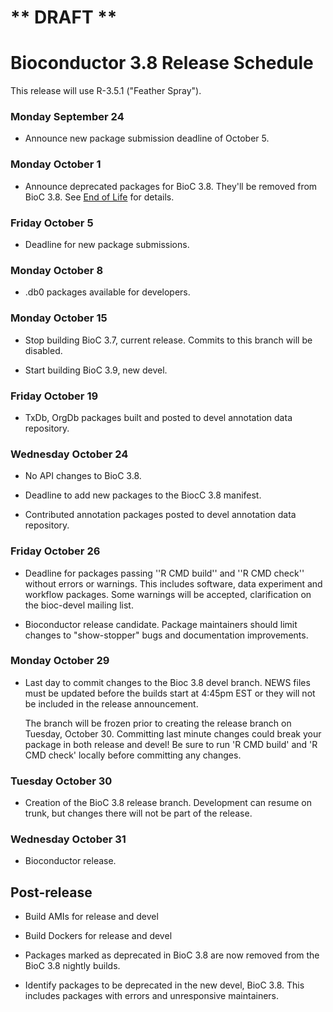 # ** DRAFT ** 
# Bioconductor 3.8 Release Schedule

This release will use R-3.5.1 ("Feather Spray").

### Monday September 24 

* Announce new package submission deadline of October 5.

### Monday October 1 

* Announce deprecated packages for BioC 3.8. They'll be removed from BioC 3.8.
  See [End of Life](/developers/package-end-of-life) for details.

### Friday October 5 

* Deadline for new package submissions.

### Monday October 8 

* .db0 packages available for developers.

### Monday October 15 

* Stop building BioC 3.7, current release. Commits to this branch will be
  disabled.

* Start building BioC 3.9, new devel.

### Friday October 19 

* TxDb, OrgDb packages built and posted to devel annotation data repository.

### Wednesday October 24 

* No API changes to BioC 3.8.

* Deadline to add new packages to the BiocC 3.8 manifest.

* Contributed annotation packages posted to devel annotation data repository.

### Friday October 26 

* Deadline for packages passing ''R CMD build'' and ''R CMD check''
  without errors or warnings. This includes software, data experiment
  and workflow packages. Some warnings will be accepted, clarification 
  on the bioc-devel mailing list.

* Bioconductor release candidate.  Package maintainers should limit
  changes to "show-stopper" bugs and documentation improvements.

### Monday October 29

* Last day to commit changes to the Bioc 3.8 devel branch. NEWS files
  must be updated before the builds start at 4:45pm EST or they will
  not be included in the release announcement.

  The branch will be frozen prior to creating the release branch on Tuesday,
  October 30.  Committing last minute changes could break your package in both
  release and devel! Be sure to run 'R CMD build' and 'R CMD check' locally
  before committing any changes.

### Tuesday October 30 

* Creation of the BioC 3.8 release branch. Development can resume on
  trunk, but changes there will not be part of the release.

### Wednesday October 31 

* Bioconductor release.


## Post-release

* Build AMIs for release and devel

* Build Dockers for release and devel

* Packages marked as deprecated in BioC 3.8 are now removed from the
  BioC 3.8 nightly builds.

* Identify packages to be deprecated in the new devel, BioC 3.8.
  This includes packages with errors and unresponsive maintainers.
